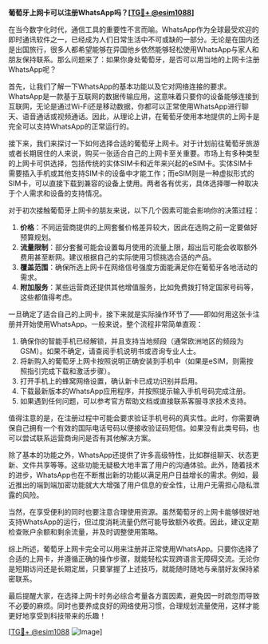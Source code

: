**葡萄牙上网卡可以注册WhatsApp吗？[[TG💪+ @esim1088](https://t.me/s/esim1088)]**

在当今数字化时代，通信工具的重要性不言而喻。WhatsApp作为全球最受欢迎的即时通讯软件之一，已经成为人们日常生活中不可或缺的一部分。无论是在国内还是出国旅行，很多人都希望能够在异国他乡依然能够轻松使用WhatsApp与家人和朋友保持联系。那么问题来了：如果你身处葡萄牙，是否可以用当地的上网卡注册WhatsApp呢？

首先，让我们了解一下WhatsApp的基本功能以及它对网络连接的要求。WhatsApp是一款基于互联网的数据传输应用，这意味着只要你的设备能够连接到互联网，无论是通过Wi-Fi还是移动数据，你都可以正常使用WhatsApp进行聊天、语音通话或视频通话。因此，从理论上讲，在葡萄牙使用本地提供的上网卡是完全可以支持WhatsApp的正常运行的。

接下来，我们来探讨一下如何选择合适的葡萄牙上网卡。对于计划前往葡萄牙旅游或者长期居住的人来说，购买一张适合自己的上网卡至关重要。市场上有多种类型的上网卡可供选择，包括传统的实体SIM卡和近年来兴起的eSIM卡。实体SIM卡需要插入手机或其他支持SIM卡的设备中才能工作；而eSIM则是一种虚拟形式的SIM卡，可以直接下载到兼容的设备上使用。两者各有优劣，具体选择哪一种取决于个人需求和设备的支持情况。

对于初次接触葡萄牙上网卡的朋友来说，以下几个因素可能会影响你的决策过程：

1. **价格**：不同运营商提供的上网套餐价格差异较大，因此在选购之前一定要做好预算规划。
2. **流量限制**：部分套餐可能会设置每月使用的流量上限，超出后可能会收取额外费用甚至断网。建议根据自己的实际使用习惯挑选合适的产品。
3. **覆盖范围**：确保所选上网卡在网络信号强度方面能满足你在葡萄牙各地活动的需求。
4. **附加服务**：某些运营商还提供其他增值服务，比如免费拨打特定国家号码等，这些都值得考虑。

一旦确定了适合自己的上网卡，接下来就是实际操作环节了——即如何用这张卡注册并开始使用WhatsApp。一般来说，整个流程非常简单直观：

1. 确保你的智能手机已经解锁，并且支持当地频段（通常欧洲地区的频段为GSM）。如果不确定，请查阅手机说明书或咨询专业人士。
2. 将新购入的葡萄牙上网卡按照说明正确安装到手机中（如果是eSIM，则需按照指引完成下载和激活步骤）。
3. 打开手机上的蜂窝网络设置，确认新卡已成功识别并启用。
4. 下载最新版本的WhatsApp应用程序，并按照提示输入手机号码完成注册。
5. 如果遇到任何问题，可以参考官方帮助文档或直接联系客服寻求技术支持。

值得注意的是，在注册过程中可能会要求验证手机号码的真实性。此时，你需要确保自己拥有一个有效的国际电话号码以便接收验证码短信。如果没有此类号码，也可以尝试联系运营商询问是否有其他解决方案。

除了基本的功能之外，WhatsApp还提供了许多高级特性，比如群组聊天、状态更新、文件共享等等。这些功能无疑极大地丰富了用户的沟通体验。此外，随着技术的进步，WhatsApp也在不断推出新的功能以满足用户日益增长的需求。例如，最近推出的端到端加密功能就大大增强了用户信息的安全性，让用户无需担心隐私泄露的风险。

当然，在享受便利的同时也要注意合理使用资源。虽然葡萄牙的上网卡能够很好地支持WhatsApp的运行，但过度消耗流量仍然可能导致额外收费。因此，建议定期检查账户余额和剩余流量，并及时调整使用策略。

综上所述，葡萄牙上网卡完全可以用来注册并正常使用WhatsApp。只要你选择了合适的上网卡，并遵循正确的操作步骤，就能轻松实现跨语言无障碍交流。无论你是短期访问还是长期定居，只要掌握了上述技巧，就能随时随地与亲朋好友保持紧密联系。

最后提醒大家，在选择上网卡时务必综合考量各方面因素，避免因一时疏忽而导致不必要的麻烦。同时也要养成良好的网络使用习惯，合理规划流量使用，这样才能更好地享受到科技带来的乐趣！

[[TG💪+ @esim1088](https://t.me/s/esim1088) ![Image](https://i.postimg.cc/4NQfJmqS/Snipaste-2025-05-13-00-14-12.png)]